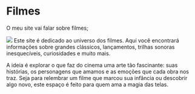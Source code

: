 # Filmes
O meu site vai falar sobre filmes;

![](https://media.tenor.com/3gq_KGTiMJcAAAAd/ralph-breaks-the-internet-2018.gif)
Este site é dedicado ao universo dos filmes. Aqui você encontrará informações sobre grandes clássicos, lançamentos, trilhas sonoras inesquecíveis, curiosidades e muito mais.

A ideia é explorar o que faz do cinema uma arte tão fascinante: suas histórias, os personagens que amamos e as emoções que cada obra nos traz. Seja para relembrar um filme que marcou sua infância ou descobrir algo novo, este espaço é feito para quem ama a magia das telas.



